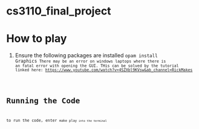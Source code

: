 # cs3110_final_project
# How to play
1. Ensure the following packages are installed
<code>opam install Graphics<code>
There may be an error on windows laptops where there is an fatal error with opening the GUI. THis can be solved by the tutorial linked here: 
https://www.youtube.com/watch?v=4SZXbl9KVsw&ab_channel=RickMakes

# Running the Code
to run the code, enter 
<code>make play<code>
into the terminal 
